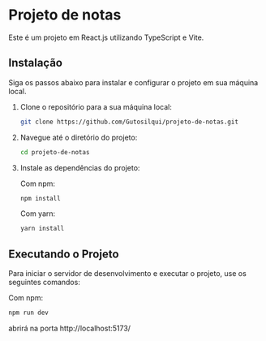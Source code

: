# Projeto de notas

Este é um projeto em React.js utilizando TypeScript e Vite.

## Instalação

Siga os passos abaixo para instalar e configurar o projeto em sua máquina local.

1. Clone o repositório para a sua máquina local:

    ```bash
    git clone https://github.com/Gutosilqui/projeto-de-notas.git
    ```

2. Navegue até o diretório do projeto:

    ```bash
    cd projeto-de-notas
    ```

3. Instale as dependências do projeto:

    Com npm:
    ```bash
    npm install
    ```

    Com yarn:
    ```bash
    yarn install
    ```

## Executando o Projeto

Para iniciar o servidor de desenvolvimento e executar o projeto, use os seguintes comandos:

Com npm:
```bash
npm run dev
```
abrirá na porta http://localhost:5173/
